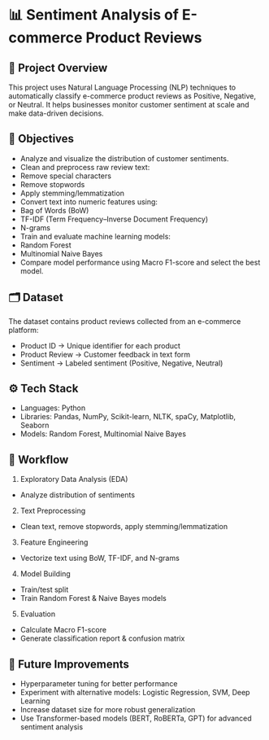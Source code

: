 # 📊 Sentiment Analysis of E-commerce Product Reviews

## 📌 Project Overview
 This project uses Natural Language Processing (NLP) techniques to automatically classify e-commerce product reviews as Positive, Negative, or Neutral.
 It helps businesses monitor customer sentiment at scale and make data-driven decisions.

## 🎯 Objectives
- Analyze and visualize the distribution of customer sentiments.
- Clean and preprocess raw review text:
- Remove special characters
- Remove stopwords
- Apply stemming/lemmatization
- Convert text into numeric features using:
- Bag of Words (BoW)
- TF-IDF (Term Frequency–Inverse Document Frequency)
- N-grams
- Train and evaluate machine learning models:
- Random Forest
- Multinomial Naive Bayes
- Compare model performance using Macro F1-score and select the best model.

## 🗂️ Dataset
 The dataset contains product reviews collected from an e-commerce platform:
- Product ID → Unique identifier for each product
- Product Review → Customer feedback in text form
- Sentiment → Labeled sentiment (Positive, Negative, Neutral)

## ⚙️ Tech Stack
- Languages: Python
- Libraries: Pandas, NumPy, Scikit-learn, NLTK, spaCy, Matplotlib, Seaborn
- Models: Random Forest, Multinomial Naive Bayes

## 🔄 Workflow
 1. Exploratory Data Analysis (EDA)
- Analyze distribution of sentiments
 2. Text Preprocessing
- Clean text, remove stopwords, apply stemming/lemmatization
 3. Feature Engineering
- Vectorize text using BoW, TF-IDF, and N-grams
 4. Model Building
- Train/test split
- Train Random Forest & Naive Bayes models
 5. Evaluation
- Calculate Macro F1-score
- Generate classification report & confusion matrix

## 🚀 Future Improvements
 - Hyperparameter tuning for better performance
 - Experiment with alternative models: Logistic Regression, SVM, Deep Learning
 - Increase dataset size for more robust generalization
 - Use Transformer-based models (BERT, RoBERTa, GPT) for advanced sentiment analysis
